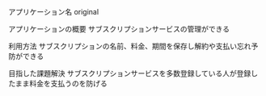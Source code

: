 アプリケーション名
original

アプリケーションの概要
サブスクリプションサービスの管理ができる

利用方法
サブスクリプションの名前、料金、期間を保存し解約や支払い忘れ予防ができる

目指した課題解決
サブスクリプションサービスを多数登録している人が登録したまま料金を支払うのを防げる




